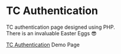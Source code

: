 # TC Authentication
TC authentication page designed using PHP.<br>
There is an invaluable Easter Eggs &#128526;

[TC Authentication] Demo Page

[TC Authentication]: https://kimlik.fatihhidiroglu.com/
